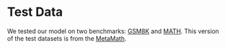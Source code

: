 # Test Data
We tested our model on two benchmarks: [GSM8K](https://github.com/openai/grade-school-math) and [MATH](https://github.com/hendrycks/math). This version of the test datasets is from the [MetaMath](https://github.com/meta-math/MetaMath/tree/main/data/test).